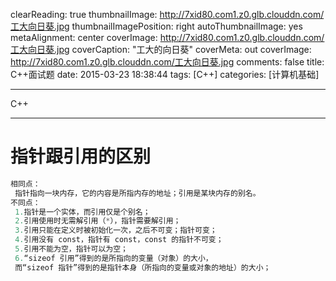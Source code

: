 clearReading: true
thumbnailImage: http://7xid80.com1.z0.glb.clouddn.com/工大向日葵.jpg
thumbnailImagePosition: right
autoThumbnailImage: yes
metaAlignment: center
coverImage: http://7xid80.com1.z0.glb.clouddn.com/工大向日葵.jpg
coverCaption: "工大的向日葵"
coverMeta: out
coverImage: http://7xid80.com1.z0.glb.clouddn.com/工大向日葵.jpg
comments: false
title: C++面试题
date: 2015-03-23 18:38:44
tags: [C++]
categories: [计算机基础]

---
C++
<!-- more -->
***

# 指针跟引用的区别

``` c
相同点：
 指针指向一块内存，它的内容是所指内存的地址；引用是某块内存的别名。
不同点：
 1.指针是一个实体，而引用仅是个别名；
 2.引用使用时无需解引用（*），指针需要解引用；
 3.引用只能在定义时被初始化一次，之后不可变；指针可变；
 4.引用没有 const，指针有 const，const 的指针不可变；
 5.引用不能为空，指针可以为空；
 6.“sizeof 引用”得到的是所指向的变量（对象）的大小，
 而“sizeof 指针”得到的是指针本身（所指向的变量或对象的地址）的大小；
```

